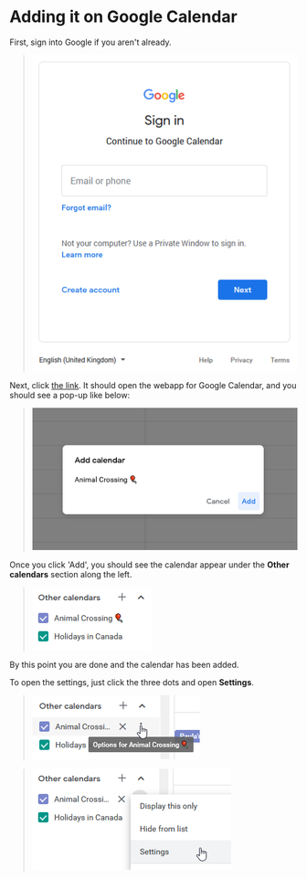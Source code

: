 # Adding it on Google Calendar

First, sign into Google if you aren't already.

> ![A screenshot of the Google sign-in screen](/media/gcal/signIn.png "Sign in first.")


Next, click [the link](https://calendar.google.com/calendar?cid=MzNwcjRmOGVwZmJsN3RkZjVycXY1MzlrbzBAZ3JvdXAuY2FsZW5kYXIuZ29vZ2xlLmNvbQ).
It should open the webapp for Google Calendar, and you should see a pop-up like below:

> ![A screenshot of the pop-up that appears in Google Calendar when the above link is opened](/media/gcal/addCalendar.png "Click 'Add'")


Once you click 'Add', you should see the calendar appear under the **Other calendars** section along the left.

> ![A screenshot of the calendar appearing in the side list](/media/gcal/calendarAdded.png)


By this point you are done and the calendar has been added.

To open the settings, just click the three dots and open **Settings**.

> ![A screenshot of the calendar in the side menu, with the three dots to open a drop-down menu](/media/gcal/openMenu.png)

> ![A screenshot of the opened drop-down menu to open the Settings](/media/gcal/openSettings.png)
